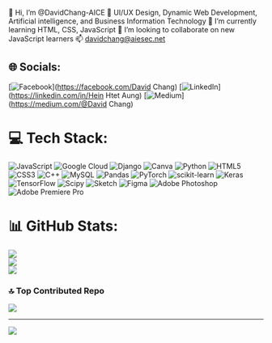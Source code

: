 👋 Hi, I’m @DavidChang-AICE
👀 UI/UX Design, Dynamic Web Development, Artificial intelligence, and Business Information Technology
🌱 I’m currently learning HTML, CSS, JavaScript
💞️ I’m looking to collaborate on new JavaScript learners
📫 davidchang@aiesec.net


## 🌐 Socials:
[![Facebook](https://img.shields.io/badge/Facebook-%231877F2.svg?logo=Facebook&logoColor=white)](https://facebook.com/David Chang) [![LinkedIn](https://img.shields.io/badge/LinkedIn-%230077B5.svg?logo=linkedin&logoColor=white)](https://linkedin.com/in/Hein Htet Aung) [![Medium](https://img.shields.io/badge/Medium-12100E?logo=medium&logoColor=white)](https://medium.com/@David Chang) 

# 💻 Tech Stack:
![JavaScript](https://img.shields.io/badge/javascript-%23323330.svg?style=for-the-badge&logo=javascript&logoColor=%23F7DF1E) ![Google Cloud](https://img.shields.io/badge/GoogleCloud-%234285F4.svg?style=for-the-badge&logo=google-cloud&logoColor=white) ![Django](https://img.shields.io/badge/django-%23092E20.svg?style=for-the-badge&logo=django&logoColor=white) ![Canva](https://img.shields.io/badge/Canva-%2300C4CC.svg?style=for-the-badge&logo=Canva&logoColor=white) ![Python](https://img.shields.io/badge/python-3670A0?style=for-the-badge&logo=python&logoColor=ffdd54) ![HTML5](https://img.shields.io/badge/html5-%23E34F26.svg?style=for-the-badge&logo=html5&logoColor=white) ![CSS3](https://img.shields.io/badge/css3-%231572B6.svg?style=for-the-badge&logo=css3&logoColor=white) ![C++](https://img.shields.io/badge/c++-%2300599C.svg?style=for-the-badge&logo=c%2B%2B&logoColor=white) ![MySQL](https://img.shields.io/badge/mysql-4479A1.svg?style=for-the-badge&logo=mysql&logoColor=white) ![Pandas](https://img.shields.io/badge/pandas-%23150458.svg?style=for-the-badge&logo=pandas&logoColor=white) ![PyTorch](https://img.shields.io/badge/PyTorch-%23EE4C2C.svg?style=for-the-badge&logo=PyTorch&logoColor=white) ![scikit-learn](https://img.shields.io/badge/scikit--learn-%23F7931E.svg?style=for-the-badge&logo=scikit-learn&logoColor=white) ![Keras](https://img.shields.io/badge/Keras-%23D00000.svg?style=for-the-badge&logo=Keras&logoColor=white) ![TensorFlow](https://img.shields.io/badge/TensorFlow-%23FF6F00.svg?style=for-the-badge&logo=TensorFlow&logoColor=white) ![Scipy](https://img.shields.io/badge/SciPy-%230C55A5.svg?style=for-the-badge&logo=scipy&logoColor=%white) ![Sketch](https://img.shields.io/badge/Sketch-FFB387?style=for-the-badge&logo=sketch&logoColor=black) ![Figma](https://img.shields.io/badge/figma-%23F24E1E.svg?style=for-the-badge&logo=figma&logoColor=white) ![Adobe Photoshop](https://img.shields.io/badge/adobe%20photoshop-%2331A8FF.svg?style=for-the-badge&logo=adobe%20photoshop&logoColor=white) ![Adobe Premiere Pro](https://img.shields.io/badge/Adobe%20Premiere%20Pro-9999FF.svg?style=for-the-badge&logo=Adobe%20Premiere%20Pro&logoColor=white)
# 📊 GitHub Stats:
![](https://github-readme-stats.vercel.app/api?username=DavidChang-RAI&theme=transparent&hide_border=true&include_all_commits=true&count_private=true)<br/>
![](https://github-readme-streak-stats.herokuapp.com/?user=DavidChang-RAI&theme=transparent&hide_border=true)<br/>
![](https://github-readme-stats.vercel.app/api/top-langs/?username=DavidChang-RAI&theme=transparent&hide_border=true&include_all_commits=true&count_private=true&layout=compact)

### 🔝 Top Contributed Repo
![](https://github-contributor-stats.vercel.app/api?username=DavidChang-RAI&limit=5&theme=dark&combine_all_yearly_contributions=true)

---
[![](https://visitcount.itsvg.in/api?id=DavidChang-RAI&icon=0&color=0)](https://visitcount.itsvg.in)

<!-- Proudly created with GPRM ( https://gprm.itsvg.in ) -->
<!---
DavidChang-AICE/DavidChang-AICE is a ✨ special ✨ repository because its `README.md` (this file) appears on your GitHub profile.
You can click the Preview link to take a look at your changes.
--->
